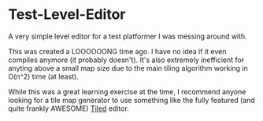 Test-Level-Editor
=================

A very simple level editor for a test platformer I was messing around with.

This was created a LOOOOOONG time ago. I have no idea if it even compiles anymore (it probably doesn't).
It's also extremely inefficient for anyting above a small map size due to the main tiling algorithm working in O(n^2) time (at least).

While this was a great learning exercise at the time, I recommend anyone looking for a tile map generator to use something like the fully featured (and quite frankly AWESOME) [Tiled](https://github.com/bjorn/tiled) editor.
